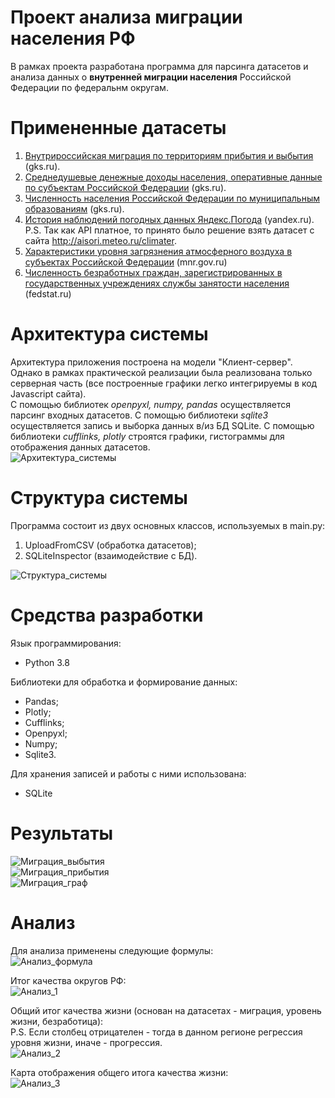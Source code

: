 # Проект анализа миграции населения РФ
В рамках проекта разработана программа для парсинга датасетов и анализа данных о **внутренней миграции населения** Российской Федерации по федеральнм округам. 

# Примененные датасеты
1. [Внутрироссийская миграция по территориям прибытия и выбытия](https://gks.ru/storage/mediabank/Migr3.xls) (gks.ru).
2. [Среднедушевые денежные доходы населения, оперативные данные по субъектам Российской
Федерации](https://gks.ru/storage/mediabank/urov_11sub-nm.xlsx) (gks.ru).
3. [Численность населения Российской Федерации по муниципальным образованиям](https://www.gks.ru/storage/mediabank/PrPopul2020.xls) (gks.ru). <br>
4. [История наблюдений погодных данных Яндекс.Погода](https://yandex.ru/dev/weather/) (yandex.ru).
  P.S. Так как API платное, то принято было решение взять датасет с сайта http://aisori.meteo.ru/climater.
5. [Характеристики уровня загрязнения атмосферного воздуха в субъектах Российской Федерации](http://www.mnr.gov.ru/opendata/7710256289-atm) (mnr.gov.ru)
6. [Численность безработных граждан, зарегистрированных в государственных учреждениях
службы занятости населения](https://fedstat.ru/indicator/36250)  (fedstat.ru)

# Архитектура системы
Архитектура приложения построена на модели "Клиент-сервер". Однако в рамках практической реализации 
была реализована только серверная часть (все построенные графики легко интегрируемы в код Javascript сайта).<br>
С помощью библиотек *openpyxl, numpy, pandas* осуществляется парсинг входных датасетов. 
С помощью библиотеки *sqlite3* осуществляется запись и выборка данных в/из БД SQLite.
С помощью библиотеки *cufflinks, plotly* строятся графики, гистограммы для отображения данных датасетов.<br>
![Архитектура_системы](https://i.pinimg.com/originals/66/c3/7d/66c37d4f1735c97013ef11216761e147.png)

# Структура системы
Программа состоит из двух основных классов, используемых в main.py:
1. UploadFromCSV (обработка датасетов);
2. SQLiteInspector (взаимодействие с БД).<br>

![Структура_системы](https://i.pinimg.com/originals/6e/e1/9c/6ee19c0c9bf0223d5d235588eafc633b.png)

# Средства разработки
Язык программирования: 
* Python 3.8

Библиотеки для обработка и формирование данных:
* Pandas;
* Plotly;
* Cufflinks;
* Openpyxl;
* Numpy;
* Sqlite3.

Для хранения записей и работы с ними использована:
* SQLite

# Результаты
![Миграция_выбытия](https://i.pinimg.com/originals/f2/da/b8/f2dab82dec16ae7f567bd6c2cee21836.png "Внутренняя миграция населения по округам РФ (Выбытие)") <br>
![Миграция_прибытия](https://i.pinimg.com/originals/6a/99/97/6a9997f32e82ce09862dff198828d6aa.png "Внутренняя миграция населения по округам РФ (Прибытие)") <br>
![Миграция_граф](https://i.pinimg.com/originals/22/c8/8a/22c88af17442a0ad35951f9487fba4fb.png "Граф внутренней миграции населения") <br>

# Анализ
Для анализа применены следующие формулы: <br>
![Анализ_формула](https://i.pinimg.com/originals/93/52/e1/9352e135d8264e7600147d1bb1c29e65.png)<br>

Итог качества округов РФ: <br>
![Анализ_1](https://i.pinimg.com/originals/fe/52/54/fe5254767e01f3dda79560412c6297a0.png)<br>

Общий итог качества жизни (основан на датасетах - миграция, уровень жизни, безработица):<br>
P.S. Если столбец отрицателен - тогда в данном регионе регрессия уровня жизни, иначе - прогрессия.<br>
![Анализ_2](https://i.pinimg.com/originals/a8/41/c4/a841c41288768c8a1928df72bdeba336.png)<br>

Карта отображения общего итога качества жизни:<br>
![Анализ_3](https://i.pinimg.com/originals/18/80/3d/18803db42b596d9d4716e3078c3fbaff.png)<br>


